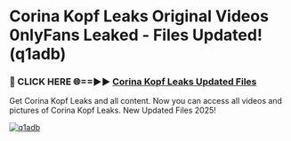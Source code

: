 # Corina Kopf Leaks Original Videos 0nlyFans Leaked - Files Updated! (q1adb)

<h3>🔴 CLICK HERE 🌐==►► <a href="https://tinyurl.com/2wckxsce" rel="nofollow">Corina Kopf Leaks Updated Files</a></h3>

Get Corina Kopf Leaks and all content. Now you can access all videos and pictures of Corina Kopf Leaks. New Updated Files 2025!

[![q1adb](https://i.imgur.com/AFduVYN.gif)](https://tinyurl.com/2wckxsce)
